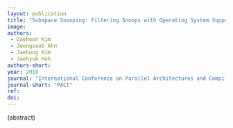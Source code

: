 ```yaml
---
layout: publication
title: "Subspace Snooping: Filtering Snoops with Operating System Support"
image: 
authors:
 - Daehoon Kim
 - Jeongseob Ahn
 - Jaehong Kim
 - Jaehyuk Huh
authors-short:
year: 2010
journal: "International Conference on Parallel Architectures and Compilation Techniques"
journal-short: "PACT"
ref:
doi:
---
```


(abstract)
